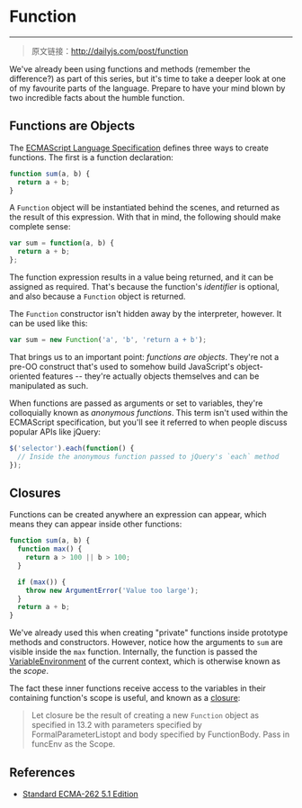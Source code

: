 # Function

------

> 原文链接：http://dailyjs.com/post/function

We've already been using functions and methods (remember the difference?) as part of this series, but it's time to take a deeper look at one of my favourite parts of the language. Prepare to have your mind blown by two incredible facts about the humble function.

## Functions are Objects
The [ECMAScript Language Specification](http://ecma-international.org/ecma-262/5.1/) defines three ways to create functions. The first is a function declaration:

```javascript
function sum(a, b) {
  return a + b;
}
```

A `Function` object will be instantiated behind the scenes, and returned as the result of this expression. With that in mind, the following should make complete sense:

```javascript
var sum = function(a, b) {
  return a + b;
};
```

The function expression results in a value being returned, and it can be assigned as required. That's because the function's *identifier* is optional, and also because a `Function` object is returned.

The `Function` constructor isn't hidden away by the interpreter, however. It can be used like this:

```javascript
var sum = new Function('a', 'b', 'return a + b');
```

That brings us to an important point: *functions are objects*. They're not a pre-OO construct that's used to somehow build JavaScript's object-oriented features -- they're actually objects themselves and can be manipulated as such.

When functions are passed as arguments or set to variables, they're colloquially known as *anonymous functions*. This term isn't used within the ECMAScript specification, but you'll see it referred to when people discuss popular APIs like jQuery:

```javascript
$('selector').each(function() {
  // Inside the anonymous function passed to jQuery's `each` method
});
```

## Closures
Functions can be created anywhere an expression can appear, which means they can appear inside other functions:

```javascript
function sum(a, b) {
  function max() {
    return a > 100 || b > 100;
  }

  if (max()) {
    throw new ArgumentError('Value too large');
  }
  return a + b;
}
```

We've already used this when creating "private" functions inside prototype methods and constructors. However, notice how the arguments to `sum` are visible inside the `max` function. Internally, the function is passed the [VariableEnvironment](http://ecma-international.org/ecma-262/5.1/#sec-10.3) of the current context, which is otherwise known as the *scope*.

The fact these inner functions receive access to the variables in their containing function's scope is useful, and known as a [closure](http://ecma-international.org/ecma-262/5.1/#sec-13):

> Let closure be the result of creating a new `Function` object as specified in 13.2 with parameters specified by FormalParameterListopt and body specified by FunctionBody. Pass in funcEnv as the Scope.

## References
- [Standard ECMA-262 5.1 Edition](http://ecma-international.org/ecma-262/5.1/)
